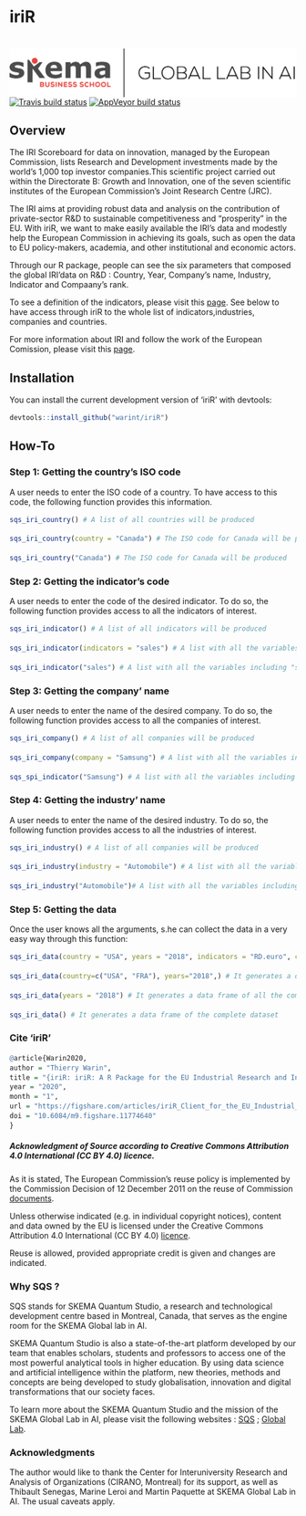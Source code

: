 
<!-- README.md is generated from README.Rmd. Please edit that file -->

# iriR

# <img src="man/figures/LOGO.png" align="right" />

<!-- badges: start -->

[![Travis build
status](https://travis-ci.org/warint/iriR.svg?branch=master)](https://travis-ci.org/warint/iriR)
[![AppVeyor build
status](https://ci.appveyor.com/api/projects/status/github/warint/iriR?branch=master&svg=true)](https://ci.appveyor.com/project/warint/iriR)
<!-- badges: end -->

## Overview

The IRI Scoreboard for data on innovation, managed by the European
Commission, lists Research and Development investments made by the
world’s 1,000 top investor companies.This scientific project carried
out within the Directorate B: Growth and Innovation, one of the seven
scientific institutes of the European Commission’s Joint Research Centre
(JRC).

The IRI aims at providing robust data and analysis on the contribution
of private-sector R\&D to sustainable competitiveness and “prosperity”
in the EU. With iriR, we want to make easily available the IRI’s data
and modestly help the European Commission in achieving its goals, such
as open the data to EU policy-makers, academia, and other institutional
and economic actors.

Through our R package, people can see the six parameters that composed
the global IRI’data on R\&D : Country, Year, Company’s name, Industry,
Indicator and Compaany’s rank.

To see a definition of the indicators, please visit this
[page](https://iri.jrc.ec.europa.eu/sites/default/files/2019-12/SB2019_Final_18Dec2019_0.pdf).
See below to have access through iriR to the whole list of
indicators,industries, companies and countries.

For more information about IRI and follow the work of the European
Comission, please visit this [page](https://iri.jrc.ec.europa.eu/home/).

## Installation

You can install the current development version of ‘iriR’ with devtools:

``` r
devtools::install_github("warint/iriR")
```

## How-To

### Step 1: Getting the country’s ISO code

A user needs to enter the ISO code of a country. To have access to this
code, the following function provides this information.

``` r
sqs_iri_country() # A list of all countries will be produced

sqs_iri_country(country = "Canada") # The ISO code for Canada will be produced

sqs_iri_country("Canada") # The ISO code for Canada will be produced
```

### Step 2: Getting the indicator’s code

A user needs to enter the code of the desired indicator. To do so, the
following function provides access to all the indicators of interest.

``` r
sqs_iri_indicator() # A list of all indicators will be produced

sqs_iri_indicator(indicators = "sales") # A list with all the variables including "sales" will be produced

sqs_iri_indicator("sales") # A list with all the variables including "sales" will be produced
```

### Step 3: Getting the company’ name

A user needs to enter the name of the desired company. To do so, the
following function provides access to all the companies of interest.

``` r
sqs_iri_company() # A list of all companies will be produced

sqs_iri_company(company = "Samsung") # A list with all the variables including "Samsung" will be produced

sqs_spi_indicator("Samsung") # A list with all the variables including "Samsung" will be produced
```

### Step 4: Getting the industry’ name

A user needs to enter the name of the desired industry. To do so, the
following function provides access to all the industries of interest.

``` r
sqs_iri_industry() # A list of all companies will be produced

sqs_iri_industry(industry = "Automobile") # A list with all the variables including "Automobile" will be produced

sqs_iri_industry("Automobile")# A list with all the variables including "Automobile" will be produced
```

### Step 5: Getting the data

Once the user knows all the arguments, s.he can collect the data in a
very easy way through this
function:

``` r
sqs_iri_data(country = "USA", years = "2018", indicators = "RD.euro", company = "FORD MOTOR", industry = "Automobiles & Parts", rank = 14)  # It generates a data frame of the overall IRI data for American company "FORD MOTOR" in 2018.

sqs_iri_data(country=c("USA", "FRA"), years="2018",) # It generates a data frame of all the companies data from all the industries for the USA and France in 2018.

sqs_iri_data(years = "2018") # It generates a data frame of all the companies data for from all the industries for all the countries in 2018.

sqs_iri_data() # It generates a data frame of the complete dataset
```

### Cite ‘iriR’

``` r
@article{Warin2020,
author = "Thierry Warin",
title = "{iriR: iriR: A R Package for the EU Industrial Research and Industry Scoreboard}",
year = "2020",
month = "1",
url = "https://figshare.com/articles/iriR_Client_for_the_EU_Industrial_Research_and_Industry_Scoreboard/11774640",
doi = "10.6084/m9.figshare.11774640"
}
```

##### Acknowledgment of Source according to Creative Commons Attribution 4.0 International (CC BY 4.0) licence.

As it is stated, The European Commission’s reuse policy is implemented
by the Commission Decision of 12 December 2011 on the reuse of
Commission
[documents](https://eur-lex.europa.eu/legal-content/EN/TXT/?uri=CELEX:32011D0833).

Unless otherwise indicated (e.g. in individual copyright notices),
content and data owned by the EU is licensed under the Creative Commons
Attribution 4.0 International (CC BY 4.0)
[licence](https://creativecommons.org/licenses/by/4.0/).

Reuse is allowed, provided appropriate credit is given and changes are
indicated.

### Why SQS ?

SQS stands for SKEMA Quantum Studio, a research and technological
development centre based in Montreal, Canada, that serves as the engine
room for the SKEMA Global lab in AI.

SKEMA Quantum Studio is also a state-of-the-art platform developed by
our team that enables scholars, students and professors to access one of
the most powerful analytical tools in higher education. By using data
science and artificial intelligence within the platform, new theories,
methods and concepts are being developed to study globalisation,
innovation and digital transformations that our society faces.

To learn more about the SKEMA Quantum Studio and the mission of the
SKEMA Global Lab in AI, please visit the following websites :
[SQS](https://quantumstudio.skemagloballab.io) ; [Global
Lab](https://skemagloballab.io/).

### Acknowledgments

The author would like to thank the Center for Interuniversity Research
and Analysis of Organizations (CIRANO, Montreal) for its support, as
well as Thibault Senegas, Marine Leroi and Martin Paquette at SKEMA
Global Lab in AI. The usual caveats apply.

